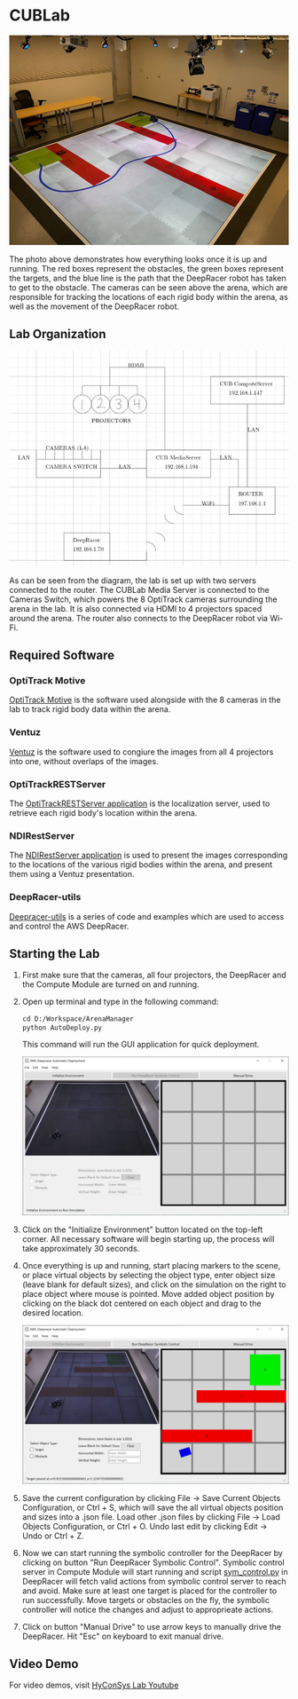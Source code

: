 # CUBLab

![Image of Lab](Lab_Photo.png)

The photo above demonstrates how everything looks once it is up and running. The red boxes represent the obstacles, the green boxes represent the targets, and the blue line is the path that the DeepRacer robot has taken to get to the obstacle. The cameras can be seen above the arena, which are responsible for tracking the locations of each rigid body within the arena, as well as the movement of the DeepRacer robot. 

## Lab Organization
![Diagram of Lab](Lab_Diagram.png)

As can be seen from the diagram, the lab is set up with two servers connected to the router. The CUBLab Media Server is connected to the Cameras Switch, which powers the 8 OptiTrack cameras surrounding the arena in the lab. It is also connected via HDMI to 4 projectors spaced around the arena. The router also connects to the DeepRacer robot via Wi-Fi. 

## Required Software

### OptiTrack Motive

[OptiTrack Motive](https://optitrack.com/software/) is the software used alongside with the 8 cameras in the lab to track rigid body data within the arena. 

### Ventuz

[Ventuz](https://www.ventuz.com/downloads/) is the software used to congiure the images from all 4 projectors into one, without overlaps of the images. 

### OptiTrackRESTServer

The [OptiTrackRESTServer application](https://github.com/HyConSys/OptiTrackRESTServer) is the localization server, used to retrieve each rigid body's location within the arena. 

### NDIRestServer

The [NDIRestServer application](https://github.com/HyConSys/NDIRestServer) is used to present the images corresponding to the locations of the various rigid bodies within the arena, and present them using a Ventuz presentation.

### DeepRacer-utils

[Deepracer-utils](https://github.com/HyConSys/deepracer-utils) is a series of code and examples which are used to access and control the AWS DeepRacer.

## Starting the Lab

1. First make sure that the cameras, all four projectors, the DeepRacer and the Compute Module are turned on and running.

2. Open up terminal and type in the following command:

    ```
    cd D:/Workspace/ArenaManager
    python AutoDeploy.py
    ```

    This command will run the GUI application for quick deployment.

    ![GUI Setup](GUI_Setup.png)
3. Click on the "Initialize Environment" button located on the top-left corner. All necessary software will begin starting up, the process will take approximately 30 seconds.

4. Once everything is up and running, start placing markers to the scene, or place virtual objects by selecting the object type, enter object size (leave blank for default sizes), and click on the simulation on the right to place object where mouse is pointed. Move added object position by clicking on the black dot centered on each object and drag to the desired location.

    ![GUI Complete](GUI_Complete.png)
    
5. Save the current configuration by clicking File -> Save Current Objects Configuration, or Ctrl + S, which will save the all virtual objects position and sizes into a .json file. Load other .json files by clicking File -> Load Objects Configuration, or Ctrl + O. Undo last edit by clicking Edit -> Undo or Ctrl + Z.

6. Now we can start running the symbolic controller for the DeepRacer by clicking on button "Run DeepRacer Symbolic Control". Symbolic control server in Compute Module will start running and script [sym_control.py](https://github.com/HyConSys/deepracer-utils/tree/main/examples/sym_control) in DeepRacer will fetch valid actions from symbolic control server to reach and avoid. Make sure at least one target is placed for the controller to run successfully. Move targets or obstacles on the fly, the symbolic controller will notice the changes and adjust to approprieate actions.

7. Click on button "Manual Drive" to use arrow keys to manually drive the DeepRacer. Hit "Esc" on keyboard to exit manual drive.

## Video Demo

For video demos, visit [HyConSys Lab Youtube](https://www.youtube.com/channel/UCcI8WWWJ7LFaPKLJnH9tNXA)
